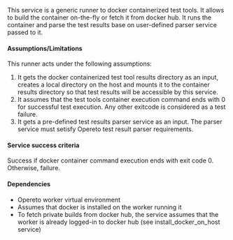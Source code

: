 This service is a generic runner to docker containerized test tools. It allows to build the container on-the-fly or fetch it from docker hub. It runs the container and parse the test results 
base on user-defined parser service passed to it. 

#### Assumptions/Limitations
This runner acts under the following assumptions:
1. It gets the docker containerized test tool results directory as an input, creates a local directory on the host and mounts it to the container results directory so that test results will be accessible by this service.
1. It assumes that the test tools container execution command ends with 0 for successful test execution. Any other exitcode is considered as a test failure.
1. It gets a pre-defined test results parser service as an input. The parser service must setisfy Opereto test result parser requirements.


#### Service success criteria
Success if docker container command execution ends with exit code 0. Otherwise, failure.

#### Dependencies
* Opereto worker virtual environment
* Assumes that docker is installed on the worker running it
* To fetch private builds from docker hub, the service assumes that the worker is already logged-in to docker hub (see install_docker_on_host service)